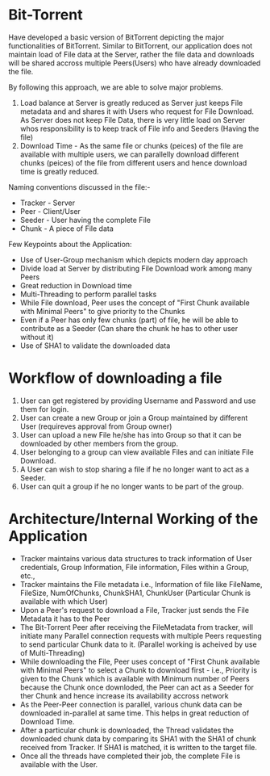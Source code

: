 # Bit-Torrent
Have developed a basic version of BitTorrent depicting the major functionalities of BitTorrent.
Similar to BitTorrent, our application does not maintain load of File data at the Server, rather the file data and downloads will be shared accross multiple Peers(Users) who have already downloaded the file.

By following this approach, we are able to solve major problems.
1. Load balance at Server is greatly reduced as Server just keeps File metadata and and shares it with Users who request for File Download. As           Server does not keep File Data, there is very little load on Server whos responsibility is to keep track of File info and Seeders (Having the file)
2. Download Time - As the same file or chunks (peices) of the file are available with multiple users, we can parallelly download different chunks (peices) of the file from different users and hence download time is greatly reduced.

Naming conventions discussed in the file:-
- Tracker - Server
- Peer - Client/User
- Seeder - User having the complete File
- Chunk - A piece of File data


Few Keypoints about the Application:
- Use of User-Group mechanism which depicts modern day approach
- Divide load at Server by distributing File Download work among many Peers
- Great reduction in Download time
- Multi-Threading to perform parallel tasks
- While File download, Peer uses the concept of "First Chunk available with Minimal Peers" to give priority to the Chunks
- Even if a Peer has only few chunks (part) of file, he will be able to contribute as a Seeder (Can share the chunk he has to other user without it)
- Use of SHA1 to validate the downloaded data


# Workflow of downloading a file
1. User can get registered by providing Username and Password and use them for login.
2. User can create a new Group or join a Group maintained by different User (requireves approval from Group owner)
3. User can upload a new File he/she has into Group so that it can be downloaded by other members from the group.
4. User belonging to a group can view available Files and can initiate File Download.
5. A User can wish to stop sharing a file if he no longer want to act as a Seeder.
6. User can quit a group if he no longer wants to be part of the group.

# Architecture/Internal Working of the Application
- Tracker maintains various data structures to track information of User credentials, Group Information, File information, Files within a Group, etc.,
- Tracker maintains the File metadata i.e., Information of file like FileName, FileSize, NumOfChunks, ChunkSHA1, ChunkUser (Particular Chunk is available with which User)
- Upon a Peer's request to download a File, Tracker just sends the File Metadata it has to the Peer
- The Bit-Torrent Peer after receiving the FileMetadata from tracker, will initiate many Parallel connection requests with multiple Peers requesting to send particular Chunk data to it. (Parallel working is acheived by use of Multi-Threading)
- While downloading the File, Peer uses concept of "First Chunk available with Minimal Peers" to select a Chunk to download first - i.e., Priority is given to the Chunk which is available with Minimum number of Peers because the Chunk once downloded, the Peer can act as a Seeder for ther Chunk and hence increase its availability accross network
- As the Peer-Peer connection is parallel, various chunk data can be downloaded in-parallel at same time. This helps in great reduction of Download Time.
- After a particular chunk is downloaded, the Thread validates the downloaded chunk data by comparing its SHA1 with the SHA1 of chunk received from Tracker. If SHA1 is matched, it is written to the target file.
- Once all the threads have completed their job, the complete File is available with the User.
